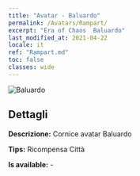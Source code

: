 ```yaml
---
title: "Avatar - Baluardo"
permalink: /Avatars/Rampart/
excerpt: "Era of Chaos  Baluardo"
last_modified_at: 2021-04-22
locale: it
ref: "Rampart.md"
toc: false
classes: wide
---
```

 ![Baluardo](/images/a/avatarFrame_12.png)

## Dettagli

 **Descrizione:** Cornice avatar Baluardo 

 **Tips:** Ricompensa Città 

 **Is available:**  - 

